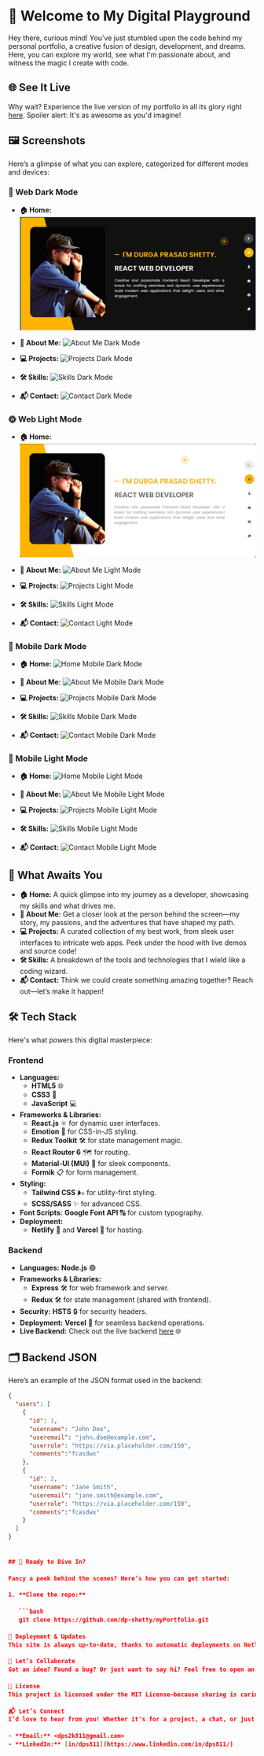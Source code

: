 # 🚀 Welcome to My Digital Playground

Hey there, curious mind! You've just stumbled upon the code behind my personal portfolio, a creative fusion of design, development, and dreams. Here, you can explore my world, see what I'm passionate about, and witness the magic I create with code.

## 🌐 See It Live

Why wait? Experience the live version of my portfolio in all its glory right [here](https://dpshetty.netlify.app/). Spoiler alert: It's as awesome as you'd imagine!

## 🖼️ Screenshots

Here’s a glimpse of what you can explore, categorized for different modes and devices:

### 🌙 Web Dark Mode

- **🏠 Home:**
  ![Home Dark Mode](./src/assets/images/readmeImages/Home_Dark.jpg)

- **👤 About Me:**
  ![About Me Dark Mode](./src/assets/images/readmeImages/)

- **💻 Projects:**
  ![Projects Dark Mode](./src/assets/images/readmeImages/)

- **🛠️ Skills:**
  ![Skills Dark Mode](./src/assets/images/readmeImages/)

- **📬 Contact:**
  ![Contact Dark Mode](./src/assets/images/readmeImages/)

### 🌞 Web Light Mode

- **🏠 Home:**
  ![Home Light Mode](./src/assets/images/readmeImages/Home_Light.jpg)

- **👤 About Me:**
  ![About Me Light Mode](https://via.placeholder.com/800x400?text=About+Me+Light+Mode+Screenshot)

- **💻 Projects:**
  ![Projects Light Mode](https://via.placeholder.com/800x400?text=Projects+Light+Mode+Screenshot)

- **🛠️ Skills:**
  ![Skills Light Mode](https://via.placeholder.com/800x400?text=Skills+Light+Mode+Screenshot)

- **📬 Contact:**
  ![Contact Light Mode](https://via.placeholder.com/800x400?text=Contact+Light+Mode+Screenshot)

### 📱 Mobile Dark Mode

- **🏠 Home:**
  ![Home Mobile Dark Mode](https://via.placeholder.com/800x400?text=Home+Mobile+Dark+Mode+Screenshot)

- **👤 About Me:**
  ![About Me Mobile Dark Mode](https://via.placeholder.com/800x400?text=About+Me+Mobile+Dark+Mode+Screenshot)

- **💻 Projects:**
  ![Projects Mobile Dark Mode](https://via.placeholder.com/800x400?text=Projects+Mobile+Dark+Mode+Screenshot)

- **🛠️ Skills:**
  ![Skills Mobile Dark Mode](https://via.placeholder.com/800x400?text=Skills+Mobile+Dark+Mode+Screenshot)

- **📬 Contact:**
  ![Contact Mobile Dark Mode](https://via.placeholder.com/800x400?text=Contact+Mobile+Dark+Mode+Screenshot)

### 📱 Mobile Light Mode

- **🏠 Home:**
  ![Home Mobile Light Mode](https://via.placeholder.com/800x400?text=Home+Mobile+Light+Mode+Screenshot)

- **👤 About Me:**
  ![About Me Mobile Light Mode](https://via.placeholder.com/800x400?text=About+Me+Mobile+Light+Mode+Screenshot)

- **💻 Projects:**
  ![Projects Mobile Light Mode](https://via.placeholder.com/800x400?text=Projects+Mobile+Light+Mode+Screenshot)

- **🛠️ Skills:**
  ![Skills Mobile Light Mode](https://via.placeholder.com/800x400?text=Skills+Mobile+Light+Mode+Screenshot)

- **📬 Contact:**
  ![Contact Mobile Light Mode](https://via.placeholder.com/800x400?text=Contact+Mobile+Light+Mode+Screenshot)

## 🎨 What Awaits You

- **🏠 Home:** A quick glimpse into my journey as a developer, showcasing my skills and what drives me.
- **👤 About Me:** Get a closer look at the person behind the screen—my story, my passions, and the adventures that have shaped my path.
- **💻 Projects:** A curated collection of my best work, from sleek user interfaces to intricate web apps. Peek under the hood with live demos and source code!
- **🛠️ Skills:** A breakdown of the tools and technologies that I wield like a coding wizard.
- **📬 Contact:** Think we could create something amazing together? Reach out—let’s make it happen!

## 🛠️ Tech Stack

Here's what powers this digital masterpiece:

### Frontend

- **Languages:**
  - **HTML5** 🌐
  - **CSS3** 🎨
  - **JavaScript** 💻
- **Frameworks & Libraries:** 
  - **React.js** ⚛️ for dynamic user interfaces.
  - **Emotion** 🎨 for CSS-in-JS styling.
  - **Redux Toolkit** 🛠️ for state management magic.
  - **React Router 6** 🗺️ for routing.
  - **Material-UI (MUI)** 💅 for sleek components.
  - **Formik** 📋 for form management.
- **Styling:**
  - **Tailwind CSS** 🌬️ for utility-first styling.
  - **SCSS/SASS** ✨ for advanced CSS.
- **Font Scripts:** **Google Font API** 🔠 for custom typography.
- **Deployment:** 
  - **Netlify** 🚀 and **Vercel** 🌟 for hosting.

### Backend

- **Languages:** **Node.js** 🟢
- **Frameworks & Libraries:** 
  - **Express** 🛠️ for web framework and server.
  - **Redux** 🛠️ for state management (shared with frontend).
- **Security:** **HSTS** 🔒 for security headers.
- **Deployment:** **Vercel** 🌟 for seamless backend operations.
- **Live Backend:** Check out the live backend [here](https://your-backend-deployment-url.vercel.app) 🌐

## 🗂️ Backend JSON

Here’s an example of the JSON format used in the backend:

```json
{
  "users": [
    {
      "id": 1,
      "username": "John Doe",
      "useremail": "john.doe@example.com",
      "userrole": "https://via.placeholder.com/150",
      "comments":"fcasdwx"
    },
    {
      "id": 2,
      "username": "Jane Smith",
      "useremail": "jane.smith@example.com",
      "userrole": "https://via.placeholder.com/150",
      "comments":"fcasdwx"
    }
  ]
}


## 🚧 Ready to Dive In?

Fancy a peek behind the scenes? Here’s how you can get started:

1. **Clone the repo:**

   ```bash
   git clone https://github.com/dp-shetty/myPortfolio.git

🚀 Deployment & Updates
This site is always up-to-date, thanks to automatic deployments on Netlify and Vercel. Every push to the main branch triggers a fresh deployment—so you’re always seeing the latest and greatest.

🤝 Let’s Collaborate
Got an idea? Found a bug? Or just want to say hi? Feel free to open an issue, submit a pull request, or reach out through my contact page.

📜 License
This project is licensed under the MIT License—because sharing is caring.

📬 Let’s Connect
I’d love to hear from you! Whether it's for a project, a chat, or just to say hi, you can reach me through:

- **Email:** <dps2k811@gmail.com>
- **LinkedIn:** [in/dps811](https://www.linkedin.com/in/dps811/)
  